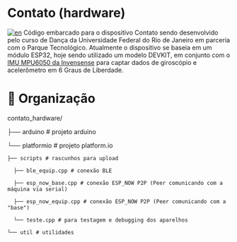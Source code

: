 # Contato (hardware)
[![en](https://img.shields.io/badge/lang-en-red.svg)](README.en.md)
Código embarcado para o dispositivo Contato sendo desenvolvido pelo curso de Dança da Universidade Federal do Rio de Janeiro em parceria com o Parque Tecnológico. Atualmente o dispositivo se baseia em um módulo ESP32, hoje sendo utilizado um modelo DEVKIT, em conjunto com o [IMU MPU6050 da Invensense]( https://invensense.tdk.com/products/motion-tracking/6-axis/mpu-6050/ ) para captar dados de giroscópio e acelerômetro em 6 Graus de Liberdade.

# 📁 Organização 
contato_hardware/   

├── arduino # projeto arduino

└── platformio # projeto platform.io

    ├── scripts # rascunhos para upload
    
      ├── ble_equip.cpp # conexão BLE

      ├── esp_now_base.cpp # conexão ESP_NOW P2P (Peer comunicando com a máquina via serial)

      ├── esp_now_equip.cpp # conexão ESP_NOW P2P (Peer comunicando com a "base")
      
      └── teste.cpp # para testagem e debugging dos aparelhos
      
    └── util # utilidades
    
